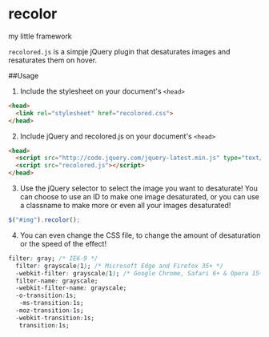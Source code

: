 # recolor
my little framework

`recolored.js` is a simpje jQuery plugin that desaturates images and resaturates them on hover.

##Usage
1. Include the stylesheet on your document's `<head>`

  ```html
  <head>
    <link rel="stylesheet" href="recolored.css">
  </head>
```

2. Include jQuery and recolored.js on your document's `<head>`

  ```html
  <head>
    <script src="http://code.jquery.com/jquery-latest.min.js" type="text/javascript"></script>
    <script src="recolored.js"></script>
  </head>
```

3. Use the jQuery selector to select the image you want to desaturate! You can choose to use an ID to make one image desaturated, or you can use a classname to make more or even all your images desaturated!
  ```javascript
$("#img").recolor();
```

4. You can even change the CSS file, to change the amount of desaturation or the speed of the effect!
  ```css
filter: gray; /* IE6-9 */
	filter: grayscale(1); /* Microsoft Edge and Firefox 35+ */
	-webkit-filter: grayscale(1); /* Google Chrome, Safari 6+ & Opera 15+ */
	filter-name: grayscale;
	-webkit-filter-name: grayscale;
 	-o-transition:1s;
 	 -ms-transition:1s;
  	-moz-transition:1s;
  	-webkit-transition:1s;
 	 transition:1s;
```
